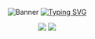 <div align="center">
  
![Banner](https://capsule-render.vercel.app/api?type=waving&color=gradient&height=180&section=header&text=Venkatesh%20Gondu&fontSize=54&animation=fadeIn&fontAlignY=30&desc=AI/ML%20Innovator%20%7C%20Exploring%20Intelligent%20Systems&descAlignY=52&descAlign=50)
[![Typing SVG](https://readme-typing-svg.herokuapp.com?font=Fira+Code&weight=600&size=25&pause=1000&center=true&vCenter=true&random=false&width=600&lines=Machine+Learning+Enthusiast;Java+Backend+Developer;AI+Agent+Architecture+Explorer;LLM+Technology+Innovator;Pushing+Boundaries+of+Intelligent+Systems)](https://git.io/typing-svg)
<p align="center">
  <img src="https://img.shields.io/badge/Lives-India-success?style=flat-square">
  <img src="https://img.shields.io/badge/Languages-English%20%26%20Telugu-brightgreen?style=flat-square">
</p>
</div>
